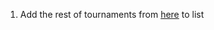 1. Add the rest of tournaments from [here](https://ci.uky.edu/UKDebate/ld-bid-tournaments-0) to list
